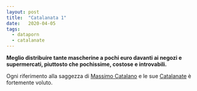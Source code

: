 ```yaml
---
layout: post
title:  "Catalanata 1"
date:   2020-04-05
tags:
  - dataporn
  - catalanate
---
```


**Meglio distribuire tante mascherine a pochi euro davanti ai negozi e supermercati, piuttosto che pochissime, costose e introvabili.**

Ogni riferimento alla saggezza di [Massimo Catalano](https://it.wikipedia.org/wiki/Massimo_Catalano) e le sue [Catalanate](https://youtu.be/JGpSoU66kQU) è fortemente voluto.
